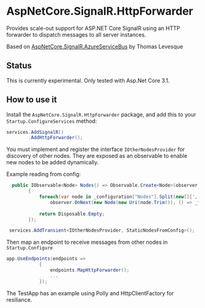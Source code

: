 # AspNetCore.SignalR.HttpForwarder

Provides scale-out support for ASP.NET Core SignalR using an HTTP forwarder to dispatch messages to all server instances.

Based on [AspNetCore.SignalR.AzureServiceBus](https://github.com/thomaslevesque/AspNetCore.SignalR.AzureServiceBus) by Thomas Levesque

## Status 

This is currently experimental. Only tested with Asp.Net Core 3.1.

## How to use it

Install the `AspNetCore.SignalR.HttpForwarder` package, and add this to your `Startup.ConfigureServices` method:

```csharp
services.AddSignalR()
        .AddHttpForwarder();
```

You must implement and register the interface `IOtherNodesProvider` for discovery of other nodes. They are exposed as an observable to enable new nodes to be added dynamically.

Example reading from config:
```csharp
  public IObservable<Node> Nodes() => Observable.Create<Node>(observer =>
        {
            foreach(var node in _configuration["Nodes"].Split(new[]{','}, StringSplitOptions.RemoveEmptyEntries))
                observer.OnNext(new Node(new Uri(node.Trim()), () => _factory.CreateClient("Forwarder")));
            
            return Disposable.Empty;
        });
```

```csharp
 services.AddTransient<IOtherNodesProvider, StaticNodesFromConfig>();
```

Then map an endpoint to receive messages from other nodes in `Startup.Configure`

```csharp
app.UseEndpoints(endpoints =>
            {
                endpoints.MapHttpForwarder();
                ...
            });
```

The TestApp has an example using Polly and HttpClientFactory for resiliance.
